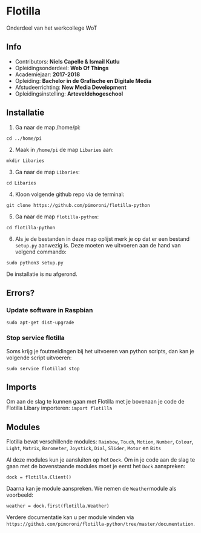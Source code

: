 # Flotilla
Onderdeel van het werkcollege WoT

## Info
- Contributors: **Niels Capelle & Ismail Kutlu**
- Opleidingsonderdeel: **Web Of Things**
- Academiejaar: **2017-2018**
- Opleiding: **Bachelor in de Grafische en Digitale Media**
- Afstudeerrichting: **New Media Development**
- Opleidingsinstelling: **Arteveldehogeschool**

## Installatie
1. Ga naar de map /home/pi: 
```
cd ../home/pi
```
2. Maak in `/home/pi` de map `Libaries` aan: 
```
mkdir Libaries
```
3. Ga naar de map `Libaries`:
```
cd Libaries
```
4. Kloon volgende github repo via de terminal: 
```
git clone https://github.com/pimoroni/flotilla-python
```
5. Ga naar de map `flotilla-python`: 
```
cd flotilla-python
```
6. Als je de bestanden in deze map oplijst merk je op dat er een bestand `setup.py` aanwezig is. Deze moeten we uitvoeren aan de hand van volgend commando: 
```
sudo python3 setup.py
```

De installatie is nu afgerond.

## Errors?
### Update software in Raspbian
```
sudo apt-get dist-upgrade
```
### Stop service flotilla
Soms krijg je foutmeldingen bij het uitvoeren van python scripts, dan kan je volgende script uitvoeren:
```
sudo service flotillad stop
```

## Imports
Om aan de slag te kunnen gaan met Flotilla met je bovenaan je code de Flotilla Libary importeren: `import flotilla`

## Modules
Flotilla bevat verschillende modules: 
`Rainbow`, `Touch`, `Motion`, `Number`, `Colour`, `Light`, `Matrix`, `Barometer`, `Joystick`, `Dial`, `Slider`, `Motor` en `Bits`

Al deze modules kun je aansluiten op het `Dock`. Om in je code aan de slag te gaan met de bovenstaande modules moet je eerst het `Dock` aanspreken: 

`dock = flotilla.Client()`

Daarna kan je module aanspreken. We nemen de `Weather`module als voorbeeld: 

`weather = dock.first(flotilla.Weather)`

Verdere documentatie kan u per module vinden via `https://github.com/pimoroni/flotilla-python/tree/master/documentation`.
